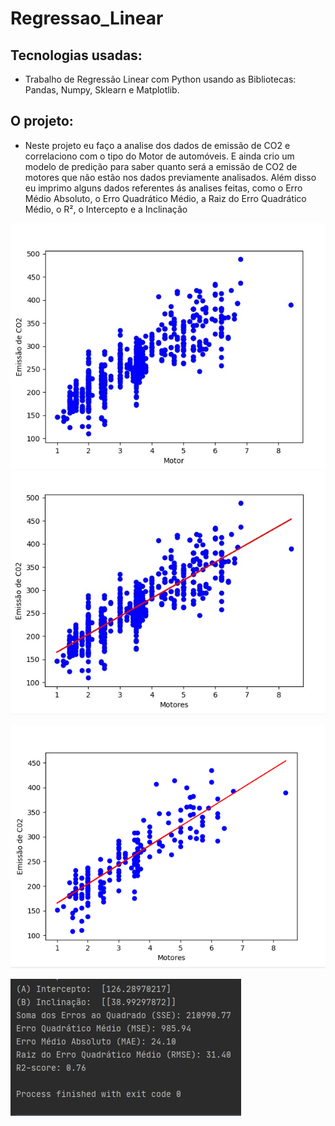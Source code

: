 # Regressao_Linear
## Tecnologias usadas:
* Trabalho de Regressão Linear com Python usando as Bibliotecas: Pandas, Numpy, Sklearn e Matplotlib. 
## O projeto:
* Neste projeto eu faço a analise dos dados de emissão de CO2 e correlaciono com o tipo do Motor de automóveis. E ainda crio um modelo de predição para saber quanto será a emissão de CO2 de motores que não estão nos dados previamente analisados. Além disso eu imprimo alguns dados referentes ás analises feitas, como o Erro Médio Absoluto, o Erro Quadrático Médio, a Raiz do Erro Quadrático Médio, o R², o Intercepto e a Inclinação

<p align="center"> <img src="https://github.com/DarlanNoetzold/Regressao_Linear/blob/main/RegLinear.jpg" /> <img src="https://github.com/DarlanNoetzold/Regressao_Linear/blob/main/RegLinear01.jpg" /> </p> <img src="https://github.com/DarlanNoetzold/Regressao_Linear/blob/main/RegLinear02.png" /> </p> <img src="https://github.com/DarlanNoetzold/Regressao_Linear/blob/main/RegLinear03.jpg" /> </p>
